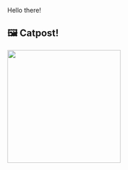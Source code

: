 Hello there!



## 🖼️ Catpost!

<sub>
    <img src="https://cdn2.thecatapi.com/images/9p5.jpg" height="256">
</sub>

